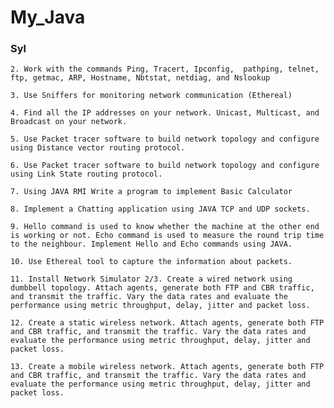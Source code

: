 # My_Java

### Syl
    2. Work with the commands Ping, Tracert, Ipconfig,  pathping, telnet, ftp, getmac, ARP, Hostname, Nbtstat, netdiag, and Nslookup

    3. Use Sniffers for monitoring network communication (Ethereal)

    4. Find all the IP addresses on your network. Unicast, Multicast, and Broadcast on your network.

    5. Use Packet tracer software to build network topology and configure using Distance vector routing protocol.

    6. Use Packet tracer software to build network topology and configure using Link State routing protocol.

    7. Using JAVA RMI Write a program to implement Basic Calculator

    8. Implement a Chatting application using JAVA TCP and UDP sockets.

    9. Hello command is used to know whether the machine at the other end is working or not. Echo command is used to measure the round trip time to the neighbour. Implement Hello and Echo commands using JAVA.

    10. Use Ethereal tool to capture the information about packets.

    11. Install Network Simulator 2/3. Create a wired network using dumbbell topology. Attach agents, generate both FTP and CBR traffic, and transmit the traffic. Vary the data rates and evaluate the performance using metric throughput, delay, jitter and packet loss.

    12. Create a static wireless network. Attach agents, generate both FTP and CBR traffic, and transmit the traffic. Vary the data rates and evaluate the performance using metric throughput, delay, jitter and packet loss.

    13. Create a mobile wireless network. Attach agents, generate both FTP and CBR traffic, and transmit the traffic. Vary the data rates and evaluate the performance using metric throughput, delay, jitter and packet loss.
